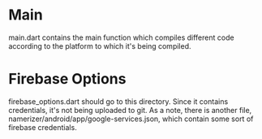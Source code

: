 # Main

main.dart contains the main function which compiles different code
according to the platform to which it's being compiled.

# Firebase Options

firebase_options.dart should go to this directory.
Since it contains credentials, it's not being uploaded to git.
As a note, there is another file,
namerizer/android/app/google-services.json, which contain
some sort of firebase credentials.